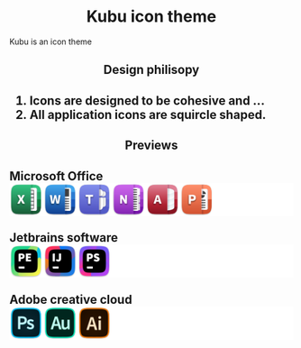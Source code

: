 <h1 align="center">Kubu icon theme</h1>

Kubu is an icon theme

<h2 align="center">Design philisopy<h2>

1. Icons are designed to be cohesive and ...
2. All application icons are squircle shaped.


<h2 align="center">Previews<h2>

Microsoft Office <br>
![Microsoft Office](previews/ms-office-previews.png)

Jetbrains software <br>
![Jetbrains](previews/jetbrains-previews.png)

Adobe creative cloud <br>
![Adobe suite](previews/adobe-previews.png)
